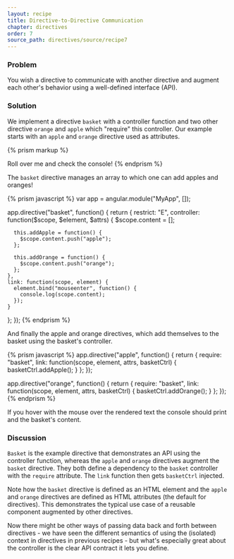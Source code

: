 ```yaml
---
layout: recipe
title: Directive-to-Directive Communication
chapter: directives
order: 7
source_path: directives/source/recipe7
---
```


### Problem
You wish a directive to communicate with another directive and augment each other's behavior using a well-defined interface (API).

### Solution
We implement a directive `basket` with a controller function and two other directive `orange` and `apple` which "require" this controller. Our example starts with an `apple` and `orange` directive used as attributes.

{% prism markup %}
<body ng-app="MyApp">
  <basket apple orange>Roll over me and check the console!</basket>
</body>
{% endprism %}

The `basket` directive manages an array to which one can add apples and oranges!

{% prism javascript %}
var app = angular.module("MyApp", []);

app.directive("basket", function() {
  return {
    restrict: "E",
    controller: function($scope, $element, $attrs) {
      $scope.content = [];

      this.addApple = function() {
        $scope.content.push("apple");
      };

      this.addOrange = function() {
        $scope.content.push("orange");
      };
    },
    link: function(scope, element) {
      element.bind("mouseenter", function() {
        console.log(scope.content);
      });
    }
  };
});
{% endprism %}

And finally the apple and orange directives, which add themselves to the basket using the basket's controller.

{% prism javascript %}
app.directive("apple", function() {
  return {
    require: "basket",
    link: function(scope, element, attrs, basketCtrl) {
      basketCtrl.addApple();
    }
  };
});

app.directive("orange", function() {
  return {
    require: "basket",
    link: function(scope, element, attrs, basketCtrl) {
      basketCtrl.addOrange();
    }
  };
});
{% endprism %}

If you hover with the mouse over the rendered text the console should print and the basket's content.

### Discussion
`Basket` is the example directive that demonstrates an API using the controller function, whereas the `apple` and `orange` directives augment the `basket` directive. They both define a dependency to the `basket` controller with the `require` attribute. The `link` function then gets `basketCtrl` injected.

Note how the `basket` directive is defined as an HTML element and the `apple` and `orange` directives are defined as HTML attributes (the default for directives). This demonstrates the typical use case of a reusable component augmented by other directives.

Now there might be other ways of passing data back and forth between directives - we have seen the different semantics of using the (isolated) context in directives in previous recipes - but what's especially great about the controller is the clear API contract it lets you define.